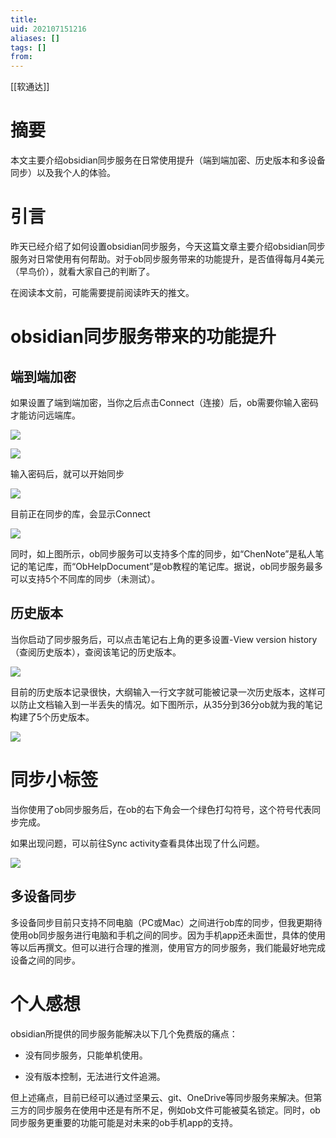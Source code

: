 ```yaml
---
title: 
uid: 202107151216
aliases: []
tags: []
from: 
---
```

[[软通达]]

# 摘要

本文主要介绍obsidian同步服务在日常使用提升（端到端加密、历史版本和多设备同步）以及我个人的体验。

  

# 引言

昨天已经介绍了如何设置obsidian同步服务，今天这篇文章主要介绍obsidian同步服务对日常使用有何帮助。对于ob同步服务带来的功能提升，是否值得每月4美元（早鸟价），就看大家自己的判断了。

在阅读本文前，可能需要提前阅读昨天的推文。

  

# obsidian同步服务带来的功能提升

## 端到端加密

如果设置了端到端加密，当你之后点击Connect（连接）后，ob需要你输入密码才能访问远端库。

![](https://gitee.com/cyddgi/picture-store/raw/master/img/20210121111555.png)

![](https://gitee.com/cyddgi/picture-store/raw/master/img/20210121111659.png)

输入密码后，就可以开始同步

![](https://gitee.com/cyddgi/picture-store/raw/master/img/20210121111735.png)

目前正在同步的库，会显示Connect

![](https://gitee.com/cyddgi/picture-store/raw/master/img/20210121111824.png)

同时，如上图所示，ob同步服务可以支持多个库的同步，如“ChenNote”是私人笔记的笔记库，而“ObHelpDocument”是ob教程的笔记库。据说，ob同步服务最多可以支持5个不同库的同步（未测试）。

  

## 历史版本

当你启动了同步服务后，可以点击笔记右上角的更多设置-View version history（查阅历史版本），查阅该笔记的历史版本。

![](https://gitee.com/cyddgi/picture-store/raw/master/img/20210122092521.png)

目前的历史版本记录很快，大纲输入一行文字就可能被记录一次历史版本，这样可以防止文档输入到一半丢失的情况。如下图所示，从35分到36分ob就为我的笔记构建了5个历史版本。

![](https://gitee.com/cyddgi/picture-store/raw/master/img/20210122092834.png)

  

# 同步小标签

当你使用了ob同步服务后，在ob的右下角会一个绿色打勾符号，这个符号代表同步完成。

如果出现问题，可以前往Sync activity查看具体出现了什么问题。

![](https://gitee.com/cyddgi/picture-store/raw/master/img/20210122092013.png)

  

## 多设备同步

多设备同步目前只支持不同电脑（PC或Mac）之间进行ob库的同步，但我更期待使用ob同步服务进行电脑和手机之间的同步。因为手机app还未面世，具体的使用等以后再撰文。但可以进行合理的推测，使用官方的同步服务，我们能最好地完成设备之间的同步。

  

# 个人感想

obsidian所提供的同步服务能解决以下几个免费版的痛点：

- 没有同步服务，只能单机使用。

- 没有版本控制，无法进行文件追溯。

  

但上述痛点，目前已经可以通过坚果云、git、OneDrive等同步服务来解决。但第三方的同步服务在使用中还是有所不足，例如ob文件可能被莫名锁定。同时，ob同步服务更重要的功能可能是对未来的ob手机app的支持。